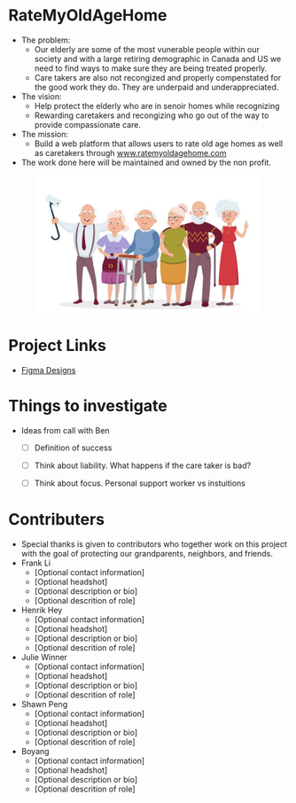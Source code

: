 # RateMyOldAgeHome
- The problem:
  - Our elderly are some of the most vunerable people within our society and with a large retiring demographic in Canada and US we need to find ways to make sure they are being treated properly. 
  - Care takers are also not recongized and properly compenstated for the good work they do. They are underpaid and underappreciated.
- The vision: 
  - Help protect the elderly who are in senoir homes while recognizing 
  - Rewarding caretakers and recongizing who go out of the way to provide compassionate care. 
- The mission:
  - Build a web platform that allows users to rate old age homes as well as caretakers through www.ratemyoldagehome.com
- The work done here will be maintained and owned by the non profit.

<p align="center"><img src="images/elderly_group.png" alt="drawing" width="400"/></p>

# Project Links
- [Figma Designs](https://www.figma.com/file/7Wa4Wlfcp6ufqZO9n8Jng0/Rate-My-Retirement-Home?node-id=2%3A5814)

# Things to investigate 
- Ideas from call with Ben
  - [ ] Definition of success
  - [ ] Think about liability. What happens if the care taker is bad?
  - [ ] Think about focus. Personal support worker vs instuitions 


# Contributers 
- Special thanks is given to contributors who together work on this project with the goal of protecting our grandparents, neighbors, and friends.
- Frank Li
  - [Optional contact information]
  - [Optional headshot]
  - [Optional description or bio]
  - [Optional descrition of role]
- Henrik Hey
  - [Optional contact information]
  - [Optional headshot]
  - [Optional description or bio]
  - [Optional descrition of role]
- Julie Winner 
  - [Optional contact information]
  - [Optional headshot]
  - [Optional description or bio]
  - [Optional descrition of role]
- Shawn Peng
  - [Optional contact information]
  - [Optional headshot]
  - [Optional description or bio]
  - [Optional descrition of role]
- Boyang
  - [Optional contact information]
  - [Optional headshot]
  - [Optional description or bio]
  - [Optional descrition of role]
